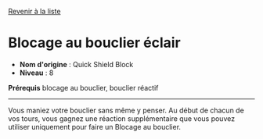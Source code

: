 [Revenir à la liste](list.md)

# Blocage au bouclier éclair

 * **Nom d'origine** : Quick Shield Block
 * **Niveau** : 8


<p><strong>Prérequis</strong> blocage au bouclier, bouclier réactif</p>
<hr>
<p>Vous maniez votre bouclier sans même y penser. Au début de chacun de vos tours, vous gagnez une réaction supplémentaire que vous pouvez utiliser uniquement pour faire un Blocage au bouclier.</p>